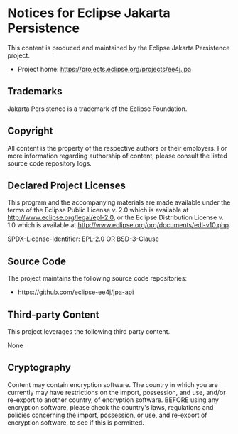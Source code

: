 # Notices for Eclipse Jakarta Persistence

This content is produced and maintained by the Eclipse Jakarta Persistence
project.

* Project home: https://projects.eclipse.org/projects/ee4j.jpa

## Trademarks

 Jakarta Persistence is a trademark of the Eclipse Foundation.

## Copyright

All content is the property of the respective authors or their employers. For
more information regarding authorship of content, please consult the listed
source code repository logs.

## Declared Project Licenses

This program and the accompanying materials are made available under the terms
of the Eclipse Public License v. 2.0 which is available at
http://www.eclipse.org/legal/epl-2.0, or the Eclipse Distribution License v. 1.0
which is available at http://www.eclipse.org/org/documents/edl-v10.php.

SPDX-License-Identifier: EPL-2.0 OR BSD-3-Clause

## Source Code

The project maintains the following source code repositories:

* https://github.com/eclipse-ee4j/jpa-api

## Third-party Content

This project leverages the following third party content.

None

## Cryptography

Content may contain encryption software. The country in which you are currently
may have restrictions on the import, possession, and use, and/or re-export to
another country, of encryption software. BEFORE using any encryption software,
please check the country's laws, regulations and policies concerning the import,
possession, or use, and re-export of encryption software, to see if this is
permitted.
